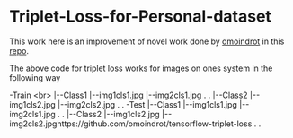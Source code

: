 # Triplet-Loss-for-Personal-dataset

This work here is an improvement of novel work done by [omoindrot](https://github.com/omoindrot) in this [repo](https://github.com/omoindrot/tensorflow-triplet-loss).

The above code for triplet loss works for images on ones system in the following way


   -Train <br\>
      |--Class1
           |--img1cls1.jpg
           |--img2cls1.jpg
           .
           .
      |--Class2
           |--img1cls2.jpg
           |--img2cls2.jpg
           .
           .
   -Test
      |--Class1
           |--img1cls1.jpg
           |--img2cls1.jpg
           .
           .
      |--Class2
           |--img1cls2.jpg
           |--img2cls2.jpghttps://github.com/omoindrot/tensorflow-triplet-loss
           .
           .
             


